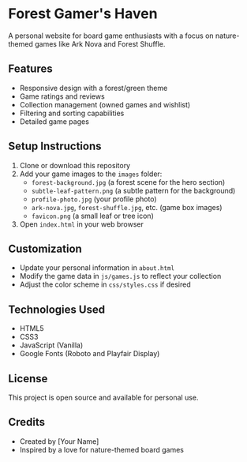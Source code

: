 # Forest Gamer's Haven

A personal website for board game enthusiasts with a focus on nature-themed games like Ark Nova and Forest Shuffle.

## Features

- Responsive design with a forest/green theme
- Game ratings and reviews
- Collection management (owned games and wishlist)
- Filtering and sorting capabilities
- Detailed game pages

## Setup Instructions

1. Clone or download this repository
2. Add your game images to the `images` folder:
   - `forest-background.jpg` (a forest scene for the hero section)
   - `subtle-leaf-pattern.png` (a subtle pattern for the background)
   - `profile-photo.jpg` (your profile photo)
   - `ark-nova.jpg`, `forest-shuffle.jpg`, etc. (game box images)
   - `favicon.png` (a small leaf or tree icon)
3. Open `index.html` in your web browser

## Customization

- Update your personal information in `about.html`
- Modify the game data in `js/games.js` to reflect your collection
- Adjust the color scheme in `css/styles.css` if desired

## Technologies Used

- HTML5
- CSS3
- JavaScript (Vanilla)
- Google Fonts (Roboto and Playfair Display)

## License

This project is open source and available for personal use.

## Credits

- Created by [Your Name]
- Inspired by a love for nature-themed board games 